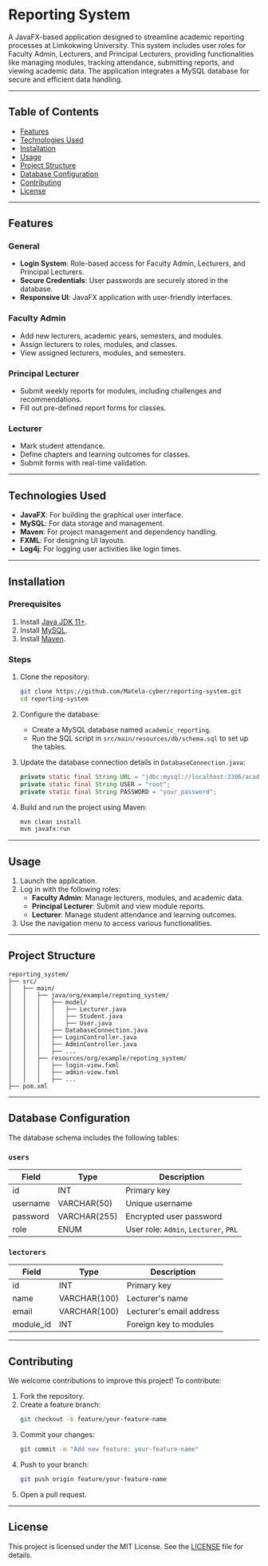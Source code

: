 # Reporting System

A JavaFX-based application designed to streamline academic reporting processes at Limkokwing University. This system includes user roles for Faculty Admin, Lecturers, and Principal Lecturers, providing functionalities like managing modules, tracking attendance, submitting reports, and viewing academic data. The application integrates a MySQL database for secure and efficient data handling.

---

## Table of Contents

- [Features](#features)
- [Technologies Used](#technologies-used)
- [Installation](#installation)
- [Usage](#usage)
- [Project Structure](#project-structure)
- [Database Configuration](#database-configuration)
- [Contributing](#contributing)
- [License](#license)

---

## Features

### General
- **Login System**: Role-based access for Faculty Admin, Lecturers, and Principal Lecturers.
- **Secure Credentials**: User passwords are securely stored in the database.
- **Responsive UI**: JavaFX application with user-friendly interfaces.

### Faculty Admin
- Add new lecturers, academic years, semesters, and modules.
- Assign lecturers to roles, modules, and classes.
- View assigned lecturers, modules, and semesters.

### Principal Lecturer
- Submit weekly reports for modules, including challenges and recommendations.
- Fill out pre-defined report forms for classes.

### Lecturer
- Mark student attendance.
- Define chapters and learning outcomes for classes.
- Submit forms with real-time validation.

---

## Technologies Used

- **JavaFX**: For building the graphical user interface.
- **MySQL**: For data storage and management.
- **Maven**: For project management and dependency handling.
- **FXML**: For designing UI layouts.
- **Log4j**: For logging user activities like login times.

---

## Installation

### Prerequisites
1. Install [Java JDK 11+](https://www.oracle.com/java/technologies/javase-downloads.html).
2. Install [MySQL](https://dev.mysql.com/downloads/mysql/).
3. Install [Maven](https://maven.apache.org/install.html).

### Steps
1. Clone the repository:
   ```bash
   git clone https://github.com/Matela-cyber/reporting-system.git
   cd reporting-system
   ```
2. Configure the database:
   - Create a MySQL database named `academic_reporting`.
   - Run the SQL script in `src/main/resources/db/schema.sql` to set up the tables.

3. Update the database connection details in `DatabaseConnection.java`:
   ```java
   private static final String URL = "jdbc:mysql://localhost:3306/academic_reporting";
   private static final String USER = "root";
   private static final String PASSWORD = "your_password";
   ```

4. Build and run the project using Maven:
   ```bash
   mvn clean install
   mvn javafx:run
   ```

---

## Usage

1. Launch the application.
2. Log in with the following roles:
   - **Faculty Admin**: Manage lecturers, modules, and academic data.
   - **Principal Lecturer**: Submit and view module reports.
   - **Lecturer**: Manage student attendance and learning outcomes.
3. Use the navigation menu to access various functionalities.

---

## Project Structure

```plaintext
reporting_system/
├── src/
│   ├── main/
│   │   ├── java/org/example/repoting_system/
│   │   │   ├── model/
│   │   │   │   ├── Lecturer.java
│   │   │   │   ├── Student.java
│   │   │   │   ├── User.java
│   │   │   ├── DatabaseConnection.java
│   │   │   ├── LoginController.java
│   │   │   ├── AdminController.java
│   │   │   ├── ...
│   │   ├── resources/org/example/repoting_system/
│   │   │   ├── login-view.fxml
│   │   │   ├── admin-view.fxml
│   │   │   ├── ...
├── pom.xml
```

---

## Database Configuration

The database schema includes the following tables:

### `users`
| Field      | Type        | Description             |
|------------|-------------|-------------------------|
| id         | INT         | Primary key             |
| username   | VARCHAR(50) | Unique username         |
| password   | VARCHAR(255)| Encrypted user password |
| role       | ENUM        | User role: `Admin`, `Lecturer`, `PRL` |

### `lecturers`
| Field      | Type        | Description              |
|------------|-------------|--------------------------|
| id         | INT         | Primary key              |
| name       | VARCHAR(100)| Lecturer's name          |
| email      | VARCHAR(100)| Lecturer's email address |
| module_id  | INT         | Foreign key to modules   |

---

## Contributing

We welcome contributions to improve this project! To contribute:

1. Fork the repository.
2. Create a feature branch:
   ```bash
   git checkout -b feature/your-feature-name
   ```
3. Commit your changes:
   ```bash
   git commit -m "Add new feature: your-feature-name"
   ```
4. Push to your branch:
   ```bash
   git push origin feature/your-feature-name
   ```
5. Open a pull request.

---

## License

This project is licensed under the MIT License. See the [LICENSE](LICENSE) file for details.


